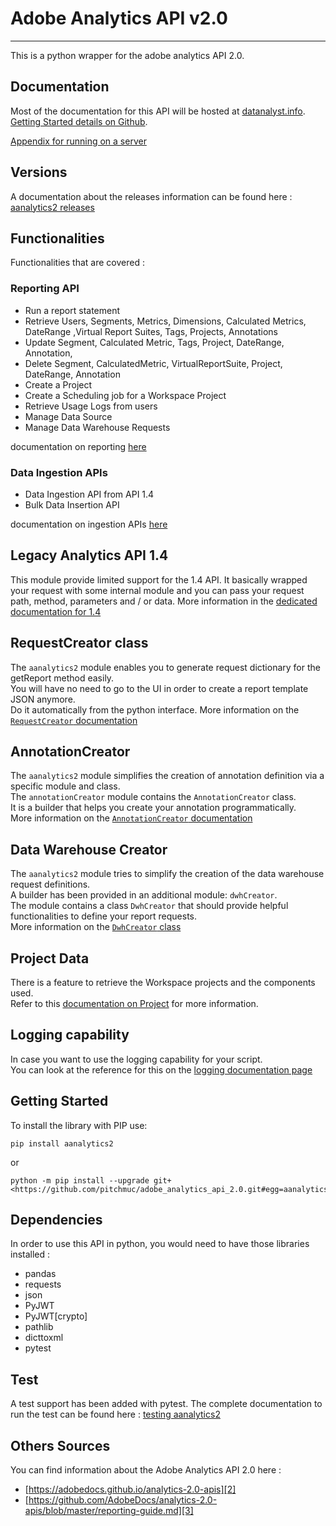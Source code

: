 # Adobe Analytics API v2.0

-----------------------

This is a python wrapper for the adobe analytics API 2.0.

## Documentation

Most of the documentation for this API will be hosted at [datanalyst.info][1].\
[Getting Started details on Github](./docs/getting_started.md).

[Appendix for running on a server](./docs/authenticating_without_config_json.md)

## Versions

A documentation about the releases information can be found here : [aanalytics2 releases](./docs/releases.md)

## Functionalities

Functionalities that are covered :

### Reporting API

* Run a report statement
* Retrieve Users, Segments, Metrics, Dimensions, Calculated Metrics, DateRange ,Virtual Report Suites, Tags, Projects, Annotations
* Update Segment, Calculated Metric, Tags, Project, DateRange, Annotation, 
* Delete Segment, CalculatedMetric, VirtualReportSuite, Project, DateRange, Annotation
* Create a Project
* Create a Scheduling job for a Workspace Project
* Retrieve Usage Logs from users
* Manage Data Source
* Manage Data Warehouse Requests 

documentation on reporting [here](./docs/main.md)

### Data Ingestion APIs

* Data Ingestion API from API 1.4
* Bulk Data Insertion API

documentation on ingestion APIs [here](./docs/ingestion.md)

## Legacy Analytics API 1.4

This module provide limited support for the 1.4 API.
It basically wrapped your request with some internal module and you can pass your request path, method, parameters and / or data.
More information in the [dedicated documentation for 1.4](./docs/legacyAnalytics.md)

## RequestCreator class

The `aanalytics2` module enables you to generate request dictionary for the getReport method easily.\
You will have no need to go to the UI in order to create a report template JSON anymore.\
Do it automatically from the python interface.
More information on the [`RequestCreator` documentation](./docs/requestCreator.md)

## AnnotationCreator

The `aanalytics2` module simplifies the creation of annotation definition via a specific module and class.\
The `annotationCreator` module contains the `AnnotationCreator` class.\
It is a builder that helps you create your annotation programmatically.\
More information on the [`AnnotationCreator` documentation](./docs/annotationCreator.md)

## Data Warehouse Creator

The `aanalytics2` module tries to simplify the creation of the data warehouse request definitions.\
A builder has been provided in an additional module: `dwhCreator`.\
The module contains a class `DwhCreator` that should provide helpful functionalities to define your report requests.\
More information on the [`DwhCreator` class](./docs/dwhCreator.md)

## Project Data

There is a feature to retrieve the Workspace projects and the components used.\
Refer to this [documentation on Project](./docs/projects.md) for more information.

## Logging capability

In case you want to use the logging capability for your script.\
You can look at the reference for this on the [logging documentation page](./docs/logging.md)

## Getting Started

To install the library with PIP use:

```cli
pip install aanalytics2
```

or

```cli
python -m pip install --upgrade git+<https://github.com/pitchmuc/adobe_analytics_api_2.0.git#egg=aanalytics2>
```

## Dependencies

In order to use this API in python, you would need to have those libraries installed :

* pandas
* requests
* json
* PyJWT
* PyJWT[crypto]
* pathlib
* dicttoxml
* pytest

## Test

A test support has been added with pytest.
The complete documentation to run the test can be found here : [testing aanalytics2](./docs/test.md)

## Others Sources

You can find information about the Adobe Analytics API 2.0 here :

* [https://adobedocs.github.io/analytics-2.0-apis][2]
* [https://github.com/AdobeDocs/analytics-2.0-apis/blob/master/reporting-guide.md][3]

[1]: https://www.datanalyst.info
[2]: https://adobedocs.github.io/analytics-2.0-apis
[3]: https://github.com/AdobeDocs/analytics-2.0-apis/blob/master/reporting-guide.md
